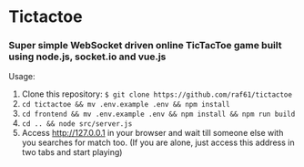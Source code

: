 # Tictactoe
### Super simple WebSocket driven online TicTacToe game built using node.js, socket.io and vue.js

Usage: 
1. Clone this repository: `$ git clone https://github.com/raf61/tictactoe`
2. `cd tictactoe && mv .env.example .env && npm install`
3. `cd frontend && mv .env.example .env && npm install && npm run build`
4. `cd .. && node src/server.js`
5. Access http://127.0.0.1 in your browser and wait till someone else with you searches for match too. (If you are alone, just access this address in two tabs and start playing) 


